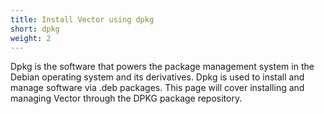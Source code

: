 ```yaml
---
title: Install Vector using dpkg
short: dpkg
weight: 2
---
```


Dpkg is the software that powers the package management system in the Debian operating system and its derivatives. Dpkg is used to install and manage software via .deb packages. This page will cover installing and managing Vector through the DPKG package repository.
